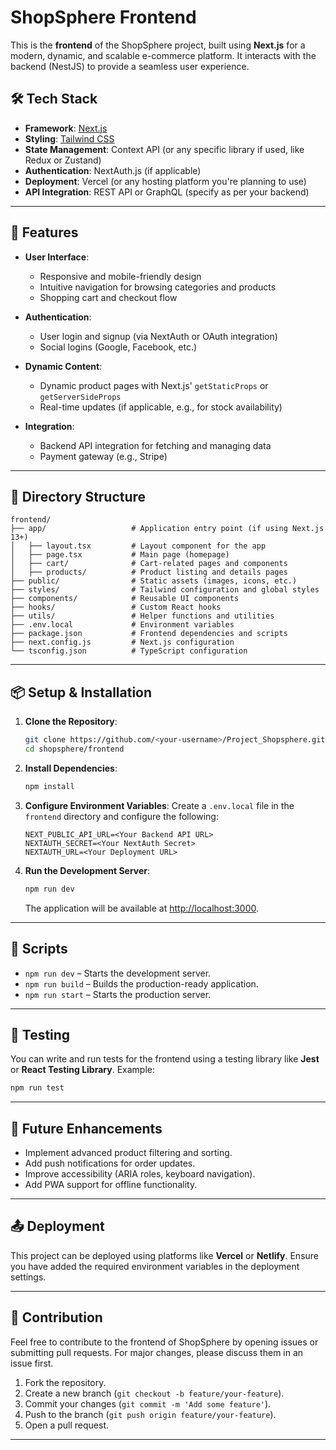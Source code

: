 # ShopSphere Frontend

This is the **frontend** of the ShopSphere project, built using **Next.js** for a modern, dynamic, and scalable e-commerce platform. It interacts with the backend (NestJS) to provide a seamless user experience.

## 🛠️ Tech Stack

- **Framework**: [Next.js](https://nextjs.org/)
- **Styling**: [Tailwind CSS](https://tailwindcss.com/)
- **State Management**: Context API (or any specific library if used, like Redux or Zustand)
- **Authentication**: NextAuth.js (if applicable)
- **Deployment**: Vercel (or any hosting platform you're planning to use)
- **API Integration**: REST API or GraphQL (specify as per your backend)

---

## 🚀 Features

- **User Interface**:
  - Responsive and mobile-friendly design
  - Intuitive navigation for browsing categories and products
  - Shopping cart and checkout flow

- **Authentication**:
  - User login and signup (via NextAuth or OAuth integration)
  - Social logins (Google, Facebook, etc.)

- **Dynamic Content**:
  - Dynamic product pages with Next.js' `getStaticProps` or `getServerSideProps`
  - Real-time updates (if applicable, e.g., for stock availability)

- **Integration**:
  - Backend API integration for fetching and managing data
  - Payment gateway (e.g., Stripe)

---

## 💃 Directory Structure

```plaintext
frontend/
├── app/                   # Application entry point (if using Next.js 13+)
│   ├── layout.tsx         # Layout component for the app
│   ├── page.tsx           # Main page (homepage)
│   ├── cart/              # Cart-related pages and components
│   ├── products/          # Product listing and details pages
├── public/                # Static assets (images, icons, etc.)
├── styles/                # Tailwind configuration and global styles
├── components/            # Reusable UI components
├── hooks/                 # Custom React hooks
├── utils/                 # Helper functions and utilities
├── .env.local             # Environment variables
├── package.json           # Frontend dependencies and scripts
├── next.config.js         # Next.js configuration
└── tsconfig.json          # TypeScript configuration
```

---

## 📦 Setup & Installation

1. **Clone the Repository**:
   ```bash
   git clone https://github.com/<your-username>/Project_Shopsphere.git
   cd shopsphere/frontend
   ```

2. **Install Dependencies**:
   ```bash
   npm install
   ```

3. **Configure Environment Variables**:
   Create a `.env.local` file in the `frontend` directory and configure the following:
   ```env
   NEXT_PUBLIC_API_URL=<Your Backend API URL>
   NEXTAUTH_SECRET=<Your NextAuth Secret>
   NEXTAUTH_URL=<Your Deployment URL>
   ```

4. **Run the Development Server**:
   ```bash
   npm run dev
   ```
   The application will be available at [http://localhost:3000](http://localhost:3000).

---

## 📜 Scripts

- `npm run dev` – Starts the development server.
- `npm run build` – Builds the production-ready application.
- `npm run start` – Starts the production server.

---

## 🧪 Testing

You can write and run tests for the frontend using a testing library like **Jest** or **React Testing Library**. Example:

```bash
npm run test
```

---

## 🎯 Future Enhancements

- Implement advanced product filtering and sorting.
- Add push notifications for order updates.
- Improve accessibility (ARIA roles, keyboard navigation).
- Add PWA support for offline functionality.

---

## 📤 Deployment

This project can be deployed using platforms like **Vercel** or **Netlify**. Ensure you have added the required environment variables in the deployment settings.

---

## 🤝 Contribution

Feel free to contribute to the frontend of ShopSphere by opening issues or submitting pull requests. For major changes, please discuss them in an issue first.

1. Fork the repository.
2. Create a new branch (`git checkout -b feature/your-feature`).
3. Commit your changes (`git commit -m 'Add some feature'`).
4. Push to the branch (`git push origin feature/your-feature`).
5. Open a pull request.

---
